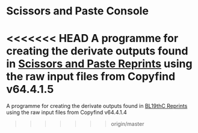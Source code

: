 # Scissors and Paste Console

<<<<<<< HEAD
A programme for creating the derivate outputs found in [Scissors and Paste Reprints](https://github.com/mhbeals/sap_reprints) using the raw input files from Copyfind v64.4.1.5
=======
A programme for creating the derivate outputs found in [BL19thC Reprints](https://github.com/mhbeals/BL19thC_Reprints) using the raw input files from Copyfind v64.4.1.4
>>>>>>> origin/master


